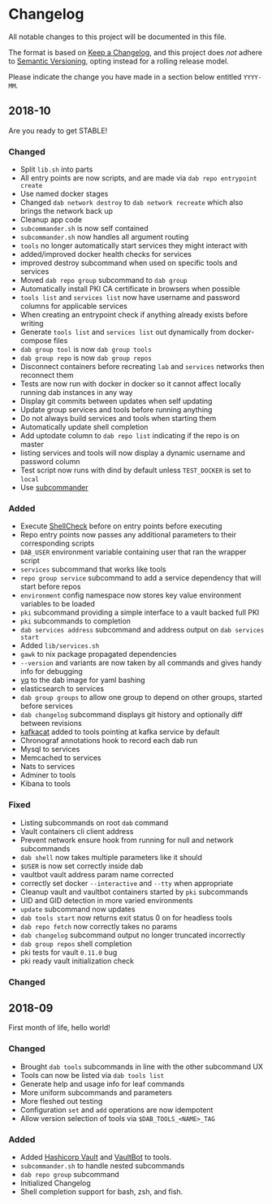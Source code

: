 # Changelog

All notable changes to this project will be documented in this file.

The format is based on [Keep a Changelog](https://keepachangelog.com/en/1.0.0/), and this project does *not* adhere to [Semantic Versioning](https://semver.org/spec/v2.0.0.html), opting instead for a rolling release model.

Please indicate the change you have made in a section below entitled `YYYY-MM`.

## 2018-10

Are you ready to get STABLE!

### Changed

- Split `lib.sh` into parts
- All entry points are now scripts, and are made via `dab repo entrypoint create`
- Use named docker stages
- Changed `dab network destroy` to `dab network recreate` which also brings the network back up
- Cleanup app code
- `subcommander.sh` is now self contained
- `subcommander.sh` now handles all argument routing
- `tools` no longer automatically start services they might interact with
- added/improved docker health checks for services
- improved destroy subcommand when used on specific tools and services
- Moved `dab repo group` subcommand to `dab group`
- Automatically install PKI CA certificate in browsers when possible
- `tools list` and `services list` now have username and password columns for applicable services
- When creating an entrypoint check if anything already exists before writing
- Generate `tools list` and `services list` out dynamically from docker-compose files
- `dab group tool` is now `dab group tools`
- `dab group repo` is now `dab group repos`
- Disconnect containers before recreating `lab` and `services` networks then reconnect them
- Tests are now run with docker in docker so it cannot affect locally running dab instances in any way
- Display git commits between updates when self updating
- Update group services and tools before running anything
- Do not always build services and tools when starting them
- Automatically update shell completion
- Add uptodate column to `dab repo list` indicating if the repo is on master
- listing services and tools will now display a dynamic username and password column
- Test script now runs with dind by default unless `TEST_DOCKER` is set to `local`
- Use [subcommander](https://github.com/Nekroze/subcommander)

### Added

- Execute [ShellCheck](https://github.com/koalaman/shellcheck) before on entry points before executing
- Repo entry points now passes any additional parameters to their corresponding scripts
- `DAB_USER` environment variable containing user that ran the wrapper script
- `services` subcommand that works like tools
- `repo group service` subcommand to add a service dependency that will start before repos
- `environment` config namespace now stores key value environment variables to be loaded
- `pki` subcommand providing a simple interface to a vault backed full PKI
- `pki` subcommands to completion
- `dab services address` subcommand and address output on `dab services start`
- Added `lib/services.sh`
- `gawk` to nix package propagated dependencies
- `--version` and variants are now taken by all commands and gives handy info for debugging
- [yq](https://github.com/mikefarah/yq) to the dab image for yaml bashing
- elasticsearch to services
- `dab group groups` to allow one group to depend on other groups, started before services
- `dab changelog` subcommand displays git history and optionally diff between revisions
- [kafkacat](https://github.com/edenhill/kafkacat) added to tools pointing at kafka service by default
- Chronograf annotations hook to record each dab run
- Mysql to services
- Memcached to services
- Nats to services
- Adminer to tools
- Kibana to tools

### Fixed

- Listing subcommands on root `dab` command
- Vault containers cli client address
- Prevent network ensure hook from running for null and network subcommands
- `dab shell` now takes multiple parameters like it should
- `$USER` is now set correctly inside dab
- vaultbot vault address param name corrected
- correctly set docker `--interactive` and `--tty` when appropriate
- Cleanup vault and vaultbot containers started by `pki` subcommands
- UID and GID detection in more varied environments
- `update` subcommand now updates
- `dab tools start` now returns exit status 0 on for headless tools
- `dab repo fetch` now correctly takes no params
- `dab changelog` subcommand output no longer truncated incorrectly
- `dab group repos` shell completion
- pki tests for vault `0.11.0` bug
- pki ready vault initialization check

### Changed

## 2018-09

First month of life, hello world!

### Changed

- Brought `dab tools` subcommands in line with the other subcommand UX
- Tools can now be listed via `dab tools list`
- Generate help and usage info for leaf commands
- More uniform subcommands and parameters
- More fleshed out testing
- Configuration `set` and `add` operations are now idempotent
- Allow version selection of tools via `$DAB_TOOLS_<NAME>_TAG`

### Added

- Added [Hashicorp Vault](https://www.vaultproject.io/) and [VaultBot](https://gitlab.com/msvechla/vaultbot) to tools.
- `subcommander.sh` to handle nested subcommands
- `dab repo group` subcommand
- Initialized Changelog
- Shell completion support for bash, zsh, and fish.
